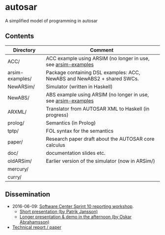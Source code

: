 autosar
=======

A simplified model of programming in autosar

## Contents

| Directory  | Comment |
| ---------- | ------- |
| ACC/       | ACC example using ARSIM (no longer in use, see [arsim-examples](arsim-examples)|
| arsim-examples/ | Package containing DSL examples: ACC, NewABS and NewABS2 + shared SWCs. |
| NewARSim/  | Simulator (written in Haskell) |
| NewABS/    | ABS example using ARSIM (no longer in use, see [arsim-examples](arsim-examples)| 
| ARXML/     | Translator from AUTOSAR XML to Haskell (in progress)    |
| prolog/    | Semantics (in Prolog) |
| tptp/      | FOL syntax for the semantics |
| paper/     | Research paper draft about the AUTOSAR core calculus    |
| doc/       | documentation slides etc. |
| oldARSim/  | Earlier version of the simulator (now in ARSim/)        |
| mercury/   |
| curry/     |

## Dissemination

* 2016-06-09: [Software Center Sprint 10 reporting workshop](http://www.software-center.se/news-events/n//software-center-sprint-10-reporting-workshop.cid1376373).
    * [Short presentation (by Patrik Jansson)](http://www.cse.chalmers.se/~patrikj/talks/2016-06-09_RAWFP@SoftwareCentre.pdf)
    * [Longer presentation & demo in the afternoon (by Oskar Abrahamsson)](slides_scws10_oskar.pdf)
* [Technical report / paper](paper/)
